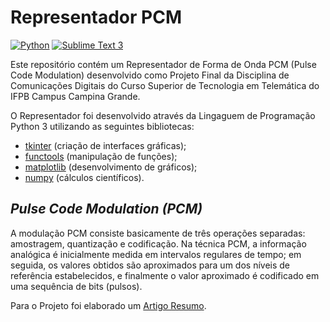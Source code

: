 # Representador PCM

[![Python](https://img.shields.io/badge/Python-3.6.8-blue)](https://www.python.org) [![Sublime Text 3](https://img.shields.io/badge/Sublime%20Text%203-Build%203176-orange)](https://www.sublimetext.com/3)

Este repositório contém um Representador de Forma de Onda PCM (Pulse Code Modulation) desenvolvido como Projeto Final da Disciplina de Comunicações Digitais do Curso Superior de Tecnologia em Telemática do IFPB Campus Campina Grande.

O Representador foi desenvolvido através da Lingaguem de Programação Python 3 utilizando as seguintes bibliotecas:

- [tkinter](https://docs.python.org/3.6/library/tkinter.html) (criação de interfaces gráficas);
- [functools](https://docs.python.org/3.6/library/functools.html) (manipulação de funções);
- [matplotlib](https://matplotlib.org/) (desenvolvimento de gráficos);
- [numpy](https://numpy.org/) (cálculos científicos).

## _Pulse Code Modulation (PCM)_

A modulação PCM consiste basicamente de três operações separadas: amostragem, quantização e codificação. Na técnica PCM, a informação analógica é inicialmente medida em intervalos regulares de tempo; em seguida, os valores obtidos são aproximados para um dos níveis de referência estabelecidos, e finalmente o valor aproximado é codificado em uma sequência de bits (pulsos).

Para o Projeto foi elaborado um [Artigo Resumo](https://github.com/rodolfobolconte/representador_pcm/blob/master/Comunica%C3%A7%C3%B5es%20Digitais%20-%20PCM%20Delay%20Modulation%20-%20Artigo.pdf).